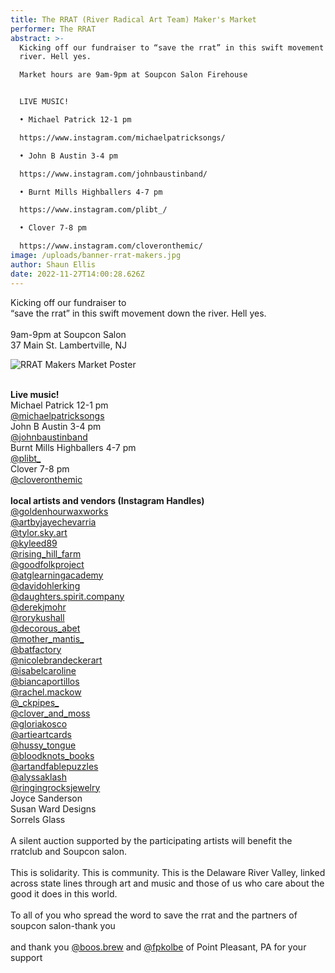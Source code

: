 ```yaml
---
title: The RRAT (River Radical Art Team) Maker's Market
performer: The RRAT
abstract: >-
  Kicking off our fundraiser to “save the rrat” in this swift movement down the
  river. Hell yes.

  Market hours are 9am-9pm at Soupcon Salon Firehouse


  LIVE MUSIC! 

  • Michael Patrick 12-1 pm

  https://www.instagram.com/michaelpatricksongs/

  • John B Austin 3-4 pm

  https://www.instagram.com/johnbaustinband/

  • Burnt Mills Highballers 4-7 pm

  https://www.instagram.com/plibt_/

  • Clover 7-8 pm

  https://www.instagram.com/cloveronthemic/
image: /uploads/banner-rrat-makers.jpg
author: Shaun Ellis
date: 2022-11-27T14:00:28.626Z
---
```

Kicking off our fundraiser to\
“save the rrat” in this swift movement down the river. Hell yes.\
\
9am-9pm at Soupcon Salon\
37 Main St. Lambertville, NJ

![RRAT Makers Market Poster](/uploads/rrat-makers-poster.png "RRAT Makers Market Poster")

\
**Live music!**\
Michael Patrick 12-1 pm\
[@michaelpatricksongs](https://www.instagram.com/michaelpatricksongs/)\
John B Austin 3-4 pm\
[@johnbaustinband](https://www.instagram.com/johnbaustinband/)\
Burnt Mills Highballers 4-7 pm\
[@plibt_](https://www.instagram.com/plibt_/)\
Clover 7-8 pm\
[@cloveronthemic](https://www.instagram.com/cloveronthemic/)\
\
**local artists and vendors (Instagram Handles)**\
[@goldenhourwaxworks](https://www.instagram.com/goldenhourwaxworks/)\
[@artbyjayechevarria](https://www.instagram.com/artbyjayechevarria/)\
[@tylor.sky.art](https://www.instagram.com/tylor.sky.art/)\
[@kyleed89](https://www.instagram.com/kyleed89/)\
[@rising_hill_farm](https://www.instagram.com/rising_hill_farm/)\
[@goodfolkproject](https://www.instagram.com/goodfolkproject/)\
[@atglearningacademy](https://www.instagram.com/atglearningacademy/)\
[@davidohlerking](https://www.instagram.com/davidohlerking/)\
[@daughters.spirit.company](https://www.instagram.com/daughters.spirit.company/)\
[@derekjmohr](https://www.instagram.com/derekjmohr/)\
[@rorykushall](https://www.instagram.com/rorykushall/)\
[@decorous_abet](https://www.instagram.com/decorous_abet/)\
[@mother\_mantis\_](https://www.instagram.com/mother_mantis_/)\
[@batfactory](https://www.instagram.com/batfactory/)\
[@nicolebrandeckerart](https://www.instagram.com/nicolebrandeckerart/)\
[@isabelcaroline](https://www.instagram.com/isabelcaroline/)\
[@biancaportillos](https://www.instagram.com/biancaportillos/)\
[@rachel.mackow](https://www.instagram.com/rachel.mackow/)\
[@\_ckpipes\_](https://www.instagram.com/_ckpipes_/)\
[@clover_and_moss](https://www.instagram.com/clover_and_moss/)\
[@gloriakosco](https://www.instagram.com/gloriakosco/)\
[@artieartcards](https://www.instagram.com/artieartcards/)\
[@hussy_tongue](https://www.instagram.com/hussy_tongue/)\
[@bloodknots_books](https://www.instagram.com/bloodknots_books/)\
[@artandfablepuzzles](https://www.instagram.com/artandfablepuzzles/)\
[@alyssaklash](https://www.instagram.com/alyssaklash/)\
[@ringingrocksjewelry](https://www.instagram.com/ringingrocksjewelry/)\
Joyce Sanderson\
Susan Ward Designs\
Sorrels Glass\
\
A silent auction supported by the participating artists will benefit the rratclub and Soupcon salon.\
\
This is solidarity. This is community. This is the Delaware River Valley, linked across state lines through art and music and those of us who care about the good it does in this world.\
\
To all of you who spread the word to save the rrat and the partners of soupcon salon-thank you\
\
and thank you [@boos.brew](https://www.instagram.com/boos.brew/) and [@fpkolbe](https://www.instagram.com/fpkolbe/) of Point Pleasant, PA for your support